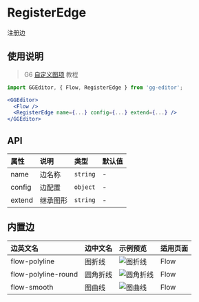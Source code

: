 # RegisterEdge

注册边

## 使用说明

> G6 [自定义图项](https://antv.alipay.com/zh-cn/g6/1.x/tutorial/custom-shape.html) 教程

```jsx
import GGEditor, { Flow, RegisterEdge } from 'gg-editor';

<GGEditor>
  <Flow />
  <RegisterEdge name={...} config={...} extend={...} />
</GGEditor>
```

## API

| 属性 | 说明 | 类型 | 默认值 |
| :--- | :--- | :--- | :--- |
| name | 边名称 | `string` | - |
| config | 边配置 | `object` | - |
| extend | 继承图形 | `string` | - |

## 内置边

| 边英文名 | 边中文名 | 示例预览 |适用页面 |
| :--- | :--- | :--- | :--- |
| flow-polyline | 图折线 | ![图折线](https://cdn.yuque.com/lark/2018/png/223/1522559188562-7ecad6d2-36a7-4b68-ba6e-2d0b65b594e1.png) | Flow |
| flow-polyline-round | 圆角折线 | ![圆角折线](https://cdn.yuque.com/lark/2018/png/223/1522558993675-9448ac3d-27d7-46f3-8db9-c6d1a6a35c74.png) | Flow |
| flow-smooth | 图曲线 | ![图曲线](https://cdn.yuque.com/lark/2018/png/223/1522558884115-d96bf55b-4771-4f12-8641-d552829215e1.png) | Flow |